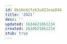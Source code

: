 ```yaml
---
id: 0ktKeXjfx6Ju42JeopD44
title: '2021'
desc: ''
updated: 1634621861234
created: 1634621861234
stub: true
---
```


